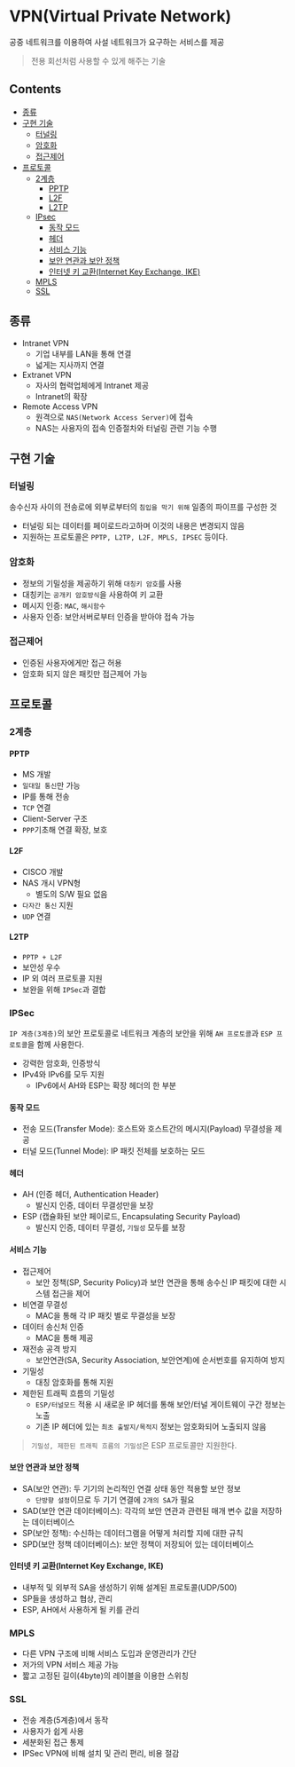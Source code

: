 VPN(Virtual Private Network)
===

공중 네트워크를 이용하여 사설 네트워크가 요구하는 서비스를 제공

> 전용 회선처럼 사용할 수 있게 해주는 기술

Contents
---

- [종류](#종류)
- [구현 기술](#구현-기술)
  - [터널링](#터널링)
  - [암호화](#암호화)
  - [접근제어](#접근제어)
- [프로토콜](#프로토콜)
  - [2계층](#2계층)
    - [PPTP](#pptp)
    - [L2F](#l2f)
    - [L2TP](#l2tp)
  - [IPsec](#ipsec)
    - [동작 모드](#동작-모드)
    - [헤더](#헤더)
    - [서비스 기능](#서비스-기능)
    - [보안 연관과 보안 정책](#보안-연관과-보안-정책)
    - [인터넷 키 교환(Internet Key Exchange, IKE)](#인터넷-키-교환internet-key-exchange-ike)
  - [MPLS](#mpls)
  - [SSL](#ssl)

종류
---

- Intranet VPN
  - 기업 내부를 LAN을 통해 연결
  - 넓게는 지사까지 연결
- Extranet VPN
  - 자사의 협력업체에게 Intranet 제공
  - Intranet의 확장
- Remote Access VPN
  - 원격으로 `NAS(Network Access Server)`에 접속
  - NAS는 사용자의 접속 인증절차와 터널링 관련 기능 수행

구현 기술
---

### 터널링

송수신자 사이의 전송로에 외부로부터의 `침입을 막기 위해` 일종의 파이프를 구성한 것

- 터널링 되는 데이터를 페이로드라고하며 이것의 내용은 변경되지 않음
- 지원하는 프로토콜은 `PPTP, L2TP, L2F, MPLS, IPSEC` 등이다.

### 암호화

- 정보의 기밀성을 제공하기 위해 `대칭키 암호`를 사용
- 대칭키는 `공개키 암호방식`을 사용하여 키 교환
- 메시지 인증: `MAC`, `해시함수`
- 사용자 인증: 보안서버로부터 인증을 받아야 접속 가능

### 접근제어

- 인증된 사용자에게만 접근 허용
- 암호화 되지 않은 패킷만 접근제어 가능

프로토콜
---

### 2계층

#### PPTP

- MS 개발
- `일대일 통신`만 가능
- IP를 통해 전송
- `TCP` 연결
- Client-Server 구조
- `PPP`기초해 연결 확장, 보호

#### L2F

- CISCO 개발
- NAS 개시 VPN형
  - 별도의 S/W 필요 없음
- `다자간 통신` 지원
- `UDP` 연결

#### L2TP

- `PPTP + L2F`
- 보안성 우수
- IP 외 여러 프로토콜 지원
- 보완을 위해 `IPSec`과 결합

### IPSec

`IP 계층(3계층)`의 보안 프로토콜로 네트워크 계층의 보안을 위해 `AH 프로토콜`과 `ESP 프로토콜`을 함께 사용한다.

- 강력한 암호화, 인증방식
- IPv4와 IPv6를 모두 지원
  - IPv6에서 AH와 ESP는 확장 헤더의 한 부분

#### 동작 모드

- 전송 모드(Transfer Mode): 호스트와 호스트간의 메시지(Payload) 무결성을 제공
- 터널 모드(Tunnel Mode): IP 패킷 전체를 보호하는 모드

#### 헤더

- AH (인증 헤더, Authentication Header)
  - 발신지 인증, 데이터 무결성만을 보장
- ESP (캡슐화된 보안 페이로드, Encapsulating Security Payload)
  - 발신지 인증, 데이터 무결성, `기밀성` 모두를 보장

#### 서비스 기능

- 접근제어
  - 보안 정책(SP, Security Policy)과 보안 연관을 통해 송수신 IP 패킷에 대한 시스템 접근을 제어
- 비연결 무결성
  - MAC을 통해 각 IP 패킷 별로 무결성을 보장
- 데이터 송신처 인증
  - MAC을 통해 제공
- 재전송 공격 방지
  - 보안연관(SA, Security Association, 보안연계)에 순서번호를 유지하여 방지
- 기밀성
  - 대칭 암호화를 통해 지원
- 제한된 트래픽 흐름의 기밀성
  - `ESP/터널모드` 적용 시 새로운 IP 헤더를 통해 보안/터널 게이트웨이 구간 정보는 노출
  - 기존 IP 헤더에 있는 `최초 출발지/목적지` 정보는 암호화되어 노출되지 않음

> `기밀성, 제한된 트래픽 흐름의 기밀성`은 ESP 프로토콜만 지원한다.

#### 보안 연관과 보안 정책

- SA(보안 연관): 두 기기의 논리적인 연결 상태 동안 적용할 보안 정보
  - `단방향 설정`이므로 두 기기 연결에 `2개의 SA`가 필요
- SAD(보안 연관 데이터베이스): 각각의 보안 연관과 관련된 매개 변수 값을 저장하는 데이터베이스
- SP(보안 정책): 수신하는 데이터그램을 어떻게 처리할 지에 대한 규칙
- SPD(보안 정책 데이터베이스): 보안 정책이 저장되어 있는 데이터베이스

#### 인터넷 키 교환(Internet Key Exchange, IKE)

- 내부적 및 외부적 SA을 생성하기 위해 설계된 프로토콜(UDP/500)
- SP들을 생성하고 협상, 관리
- ESP, AH에서 사용하게 될 키를 관리

### MPLS

- 다른 VPN 구조에 비해 서비스 도입과 운영관리가 간단
- 저가의 VPN 서비스 제공 가능
- 짧고 고정된 길이(4byte)의 레이블을 이용한 스위칭

### SSL

- 전송 계층(5계층)에서 동작
- 사용자가 쉽게 사용
- 세분화된 접근 통제
- IPSec VPN에 비해 설치 및 관리 편리, 비용 절감
